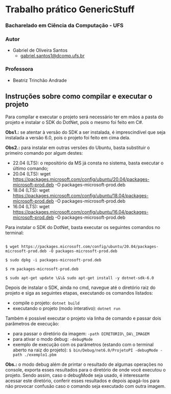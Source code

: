 # Trabalho prático GenericStuff 
### Bacharelado em Ciência da Computação - UFS
### Autor
- Gabriel de Oliveira Santos
	- gabriel.santos1@dcomp.ufs.br

### Professora
- Beatriz Trinchão Andrade

## Instruções sobre como compilar e executar o projeto
Para compilar e executar o projeto será necessário ter em mãos a pasta do projeto e instalar o SDK do DotNet, pois o mesmo foi feito em C#.


**Obs1.:** se atentar à versão do SDK a ser instalada, é imprescindível que seja instalada a versão 6.0, pois o projeto foi feito em cima dela.

**Obs2.:** para instalar em outras versões do Ubuntu, basta substituir o primeiro comando por algum destes:

- 22.04 (LTS): o repositório da MS já consta no sistema, basta executar o último comando;
- 20.04 (LTS): wget https://packages.microsoft.com/config/ubuntu/20.04/packages-microsoft-prod.deb -O packages-microsoft-prod.deb
- 18.04 (LTS): wget https://packages.microsoft.com/config/ubuntu/18.04/packages-microsoft-prod.deb -O packages-microsoft-prod.deb
- 16.04 (LTS): wget https://packages.microsoft.com/config/ubuntu/16.04/packages-microsoft-prod.deb -O packages-microsoft-prod.deb


Para instalar o SDK do DotNet, basta executar os seguintes comandos no terminal:
```

$ wget https://packages.microsoft.com/config/ubuntu/20.04/packages-microsoft-prod.deb -O packages-microsoft-prod.deb

$ sudo dpkg -i packages-microsoft-prod.deb

$ rm packages-microsoft-prod.deb

$ sudo apt-get update \&\& sudo apt-get install -y dotnet-sdk-6.0

```

Depois de instalar o SDK, ainda no cmd, navegue até o diretório raiz do projeto e siga as seguintes etapas, executando os comandos listados:

- compile o projeto: ```dotnet build```
- executando o projeto (modo interativo): ```dotnet run```

Também é possível executar o projeto via linha de comando e passar dois parâmetros de execução:
- para passar o diretório da imagem: ```-path DIRETORIO\_DA\_IMAGEM```
- para ativar o modo debug: ```-debugMode```
- exemplo de execução com os parâmetros (estando com o terminal aberto na raiz do projeto): ```$ bin/Debug/net6.0/ProjetoPI -debugMode -path ./exemplo1.pbm```


**Obs.:** o modo debug além de printar o resultado de algumas operações no console, exporta esses resultados para o diretório de onde você executou o projeto. Sendo assim, caso o debugMode seja usado, é interessante acessar este diretório, conferir esses resultados e depois apagá-los para não provocar confusão caso o comando seja executado com outra imagem.